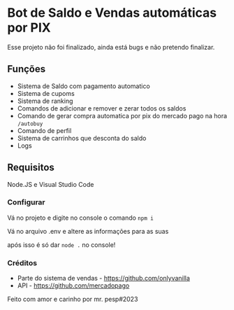 # Bot de Saldo e Vendas automáticas por PIX

Esse projeto não foi finalizado, ainda está bugs e não pretendo finalizar.

## Funções
- Sistema de Saldo com pagamento automatico
- Sistema de cupoms
- Sistema de ranking
- Comandos de adicionar e remover e zerar todos os saldos
- Comando de gerar compra automatica por pix do mercado pago na hora ```/autobuy```
- Comando de perfil
- Sistema de carrinhos que desconta do saldo
- Logs

## Requisitos
Node.JS e Visual Studio Code

### Configurar
Vá no projeto e digite no console o comando ```npm i```

Vá no arquivo .env e altere as informações para as suas

após isso é só dar ```node .```
no console!

### Créditos
- Parte do sistema de vendas - https://github.com/onlyvanilla 
- API - https://github.com/mercadopago

Feito com amor e carinho por mr. pesp#2023

